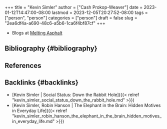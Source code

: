 +++
title = "Kevin Simler"
author = ["Cash Prokop-Weaver"]
date = 2023-01-12T14:47:00-08:00
lastmod = 2023-12-05T20:27:52-08:00
tags = ["person", "person"]
categories = ["person"]
draft = false
slug = "2ea6df4a-a690-48c6-a5b6-1ca6f4bf87cf"
+++

-   Blogs at [Melting Asphalt](https://meltingasphalt.com/)


## Bibliography {#bibliography}

## References

<style>.csl-entry{text-indent: -1.5em; margin-left: 1.5em;}</style><div class="csl-bib-body">
</div>


## Backlinks {#backlinks}

-   [Kevin Simler | Social Status: Down the Rabbit Hole]({{< relref "kevin_simler_social_status_down_the_rabbit_hole.md" >}})
-   [Kevin Simler, Robin Hanson | The Elephant in the Brain: Hidden Motives in Everyday Life]({{< relref "kevin_simler_robin_hanson_the_elephant_in_the_brain_hidden_motives_in_everyday_life.md" >}})
